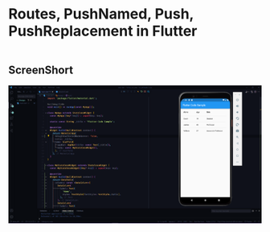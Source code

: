 # Routes, PushNamed, Push, PushReplacement in Flutter


 ```dart


```

## ScreenShort
![](/imgs/demo.png)